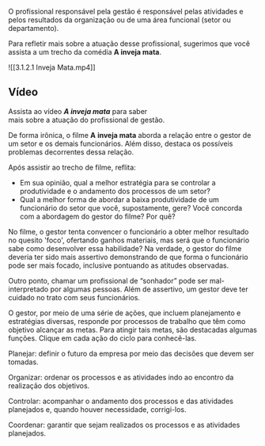 O profissional responsável pela gestão é responsável pelas atividades e pelos resultados da organização ou de uma área funcional (setor ou departamento).

Para refletir mais sobre a atuação desse profissional, sugerimos que você assista a um trecho da comédia **A inveja mata**.

![[3.1.2.1 Inveja Mata.mp4]]
## Vídeo

Assista ao vídeo **_A inveja mata_** para saber  
mais sobre a atuação do profissional de gestão.

De forma irônica, o filme **A** **inveja mata** aborda a relação entre o gestor de um setor e os demais funcionários. Além disso, destaca os possíveis problemas decorrentes dessa relação.

Após assistir ao trecho de filme, reflita:

- Em sua opinião, qual a melhor estratégia para se controlar a produtividade e o andamento dos processos de um setor?
- Qual a melhor forma de abordar a baixa produtividade de um funcionário do setor que você, supostamente, gere? Você concorda com a abordagem do gestor do filme? Por quê?

No filme, o gestor tenta convencer o funcionário a obter melhor resultado no quesito 'foco', ofertando ganhos materiais, mas será que o funcionário sabe como desenvolver essa habilidade? Na verdade, o gestor do filme deveria ter sido mais assertivo demonstrando de que forma o funcionário pode ser mais focado, inclusive pontuando as atitudes observadas.

Outro ponto, chamar um profissional de “sonhador” pode ser mal-interpretado por algumas pessoas. Além de assertivo, um gestor deve ter cuidado no trato com seus funcionários.

O gestor, por meio de uma série de ações, que incluem planejamento e estratégias diversas, responde por processos de trabalho que têm como objetivo alcançar as metas. Para atingir tais metas, são destacadas algumas funções. Clique em cada ação do ciclo para conhecê-las.

Planejar: definir o futuro da empresa por meio das decisões que devem ser tomadas.

Organizar: ordenar os processos e as atividades indo ao encontro da realização dos objetivos.

Controlar: acompanhar o andamento dos processos e das atividades planejados e, quando houver necessidade, corrigi-los.

Coordenar: garantir que sejam realizados os processos e as atividades planejados.

